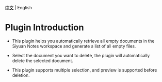 [中文](./README_zh_CN.md) | English

# Plugin Introduction

- This plugin helps you automatically retrieve all empty documents in the Siyuan Notes workspace and generate a list of all empty files.

- Select the document you want to delete, the plugin will automatically delete the selected document.

- This plugin supports multiple selection, and preview is supported before deletion.